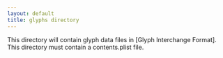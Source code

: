 ```yaml
---
layout: default
title: glyphs directory
---
```


This directory will contain glyph data files in [Glyph Interchange Format]. This directory must contain a contents.plist file.
